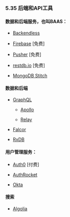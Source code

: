 ### 5.35 后端和API工具

#### 数据和后端服务，也叫BAAS：

* [Backendless](https://backendless.com)

* [Firebase](https://www.firebase.com/index.html) \[免费\]

* [Pusher](https://pusher.com/) \[免费\]

* [restdb.io](https://restdb.io/) \[免费\]

* [MongoDB Stitch](https://www.mongodb.com/cloud/stitch)

#### 数据和后端

* [GraphQL](http://graphql.org/)

  * [Apollo](http://www.apollodata.com/)

  * [Relay](https://facebook.github.io/relay/)

* [Falcor](https://netflix.github.io/falcor/)

* [RxDB](https://github.com/pubkey/rxdb)

#### 用户管理服务：

* [Auth0](https://auth0.com) \[付费\]

* [AuthRocket](https://authrocket.com)

* [Okta](https://developer.okta.com/)

#### 搜索

* [Algolia](https://www.algolia.com)